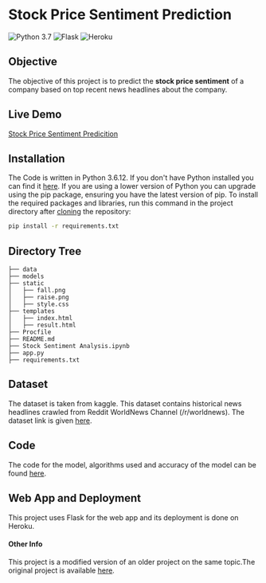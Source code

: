 # Stock Price Sentiment Prediction

![Python 3.7](https://img.shields.io/badge/Pyhton-3.6.12-blue) ![Flask](https://img.shields.io/badge/Flask-1.1-orange) ![Heroku](https://img.shields.io/badge/Heroku-Deployment-brightgreen)

## Objective

The objective of this project is to predict the <strong>stock price sentiment</strong> of a company based on top recent news headlines about the company.

## Live Demo

<a href="https://stock-sentiment-prediction.herokuapp.com/">Stock Price Sentiment Predicition</a>
<!-- 
  ### Glimpse of the Web App
  <br>

  ![GIF](carvaluepred.gif) -->

## Installation
The Code is written in Python 3.6.12. If you don't have Python installed you can find it [here](https://www.python.org/downloads/). If you are using a lower version of Python you can upgrade using the pip package, ensuring you have the latest version of pip. To install the required packages and libraries, run this command in the project directory after [cloning](https://www.howtogeek.com/451360/how-to-clone-a-github-repository/) the repository:
```bash
pip install -r requirements.txt
```

## Directory Tree 
```
├── data
├── models
├── static 
│   ├── fall.png
│   ├── raise.png
│   ├── style.css
├── templates
│   ├── index.html
│   ├── result.html
├── Procfile
├── README.md
├── Stock Sentiment Analysis.ipynb
├── app.py
├── requirements.txt
```

## Dataset

The dataset is taken from kaggle. This dataset contains historical news headlines crawled from Reddit WorldNews Channel (/r/worldnews). The dataset link is given <a href="https://www.kaggle.com/aaron7sun/stocknews">here</a>.

## Code

The code for the model, algorithms used and accuracy of the model can be found <a href="https://github.com/VarunV991/Stock-Price-Sentiment-Analysis/blob/master/Stock%20Sentiment%20Analysis.ipynb">here</a>.

## Web App and Deployment

This project uses Flask for the web app and its deployment is done on Heroku.

#### Other Info
This project is a modified version of an older project on the same topic.The original project is available <a href="https://github.com/krishnaik06/Stock-Sentiment-Analysis">here</a>.